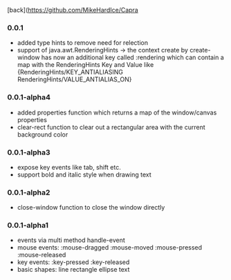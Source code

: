 
[back](https://github.com/MikeHardIce/Capra

### 0.0.1

* added type hints to remove need for relection
* support of java.awt.RenderingHints -> the context create by create-window
  has now an additional key called :rendering which can contain a map with
  the RenderingHints Key and Value like {RenderingHints/KEY_ANTIALIASING RenderingHints/VALUE_ANTIALIAS_ON}

### 0.0.1-alpha4

* added properties function which returns a map of the window/canvas properties
* clear-rect function to clear out a rectangular area with the current background color

### 0.0.1-alpha3

* expose key events like tab, shift etc. 
* support bold and italic style when drawing text

### 0.0.1-alpha2

* close-window function to close the window directly

### 0.0.1-alpha1

* events via multi method handle-event
* mouse events: :mouse-dragged :mouse-moved :mouse-pressed :mouse-released
* key events: :key-pressed :key-released
* basic shapes: line rectangle ellipse text